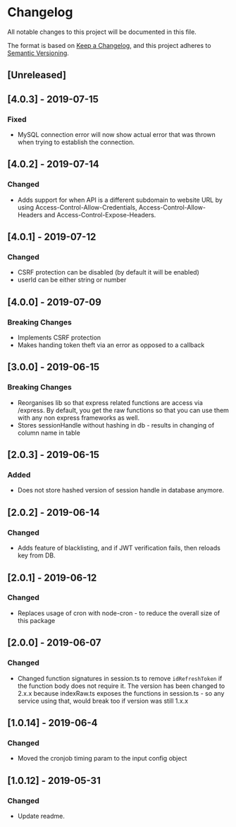 # Changelog
All notable changes to this project will be documented in this file.

The format is based on [Keep a Changelog](https://keepachangelog.com/en/1.0.0/),
and this project adheres to [Semantic Versioning](https://semver.org/spec/v2.0.0.html).

## [Unreleased]

## [4.0.3] - 2019-07-15
### Fixed
- MySQL connection error will now show actual error that was thrown when trying to establish the connection.

## [4.0.2] - 2019-07-14
### Changed
- Adds support for when API is a different subdomain to website URL by using Access-Control-Allow-Credentials, Access-Control-Allow-Headers and Access-Control-Expose-Headers.

## [4.0.1] - 2019-07-12
### Changed
- CSRF protection can be disabled (by default it will be enabled)
- userId can be either string or number

## [4.0.0] - 2019-07-09
### Breaking Changes
- Implements CSRF protection
- Makes handing token theft via an error as opposed to a callback

## [3.0.0] - 2019-06-15
### Breaking Changes
- Reorganises lib so that express related functions are access via /express. By default, you get the raw functions so that you can use them with any non express frameworks as well.
- Stores sessionHandle without hashing in db - results in changing of column name in table

## [2.0.3] - 2019-06-15
### Added
- Does not store hashed version of session handle in database anymore.

## [2.0.2] - 2019-06-14
### Changed
- Adds feature of blacklisting, and if JWT verification fails, then reloads key from DB.

## [2.0.1] - 2019-06-12
### Changed
- Replaces usage of cron with node-cron - to reduce the overall size of this package

## [2.0.0] - 2019-06-07
### Changed
- Changed function signatures in session.ts to remove ```idRefreshToken``` if the function body does not require it. The version has been changed to 2.x.x because indexRaw.ts exposes the functions in session.ts - so any service using that, would break too if version was still 1.x.x

## [1.0.14] - 2019-06-4
### Changed
- Moved the cronjob timing param to the input config object

## [1.0.12] - 2019-05-31
### Changed
- Update readme.
